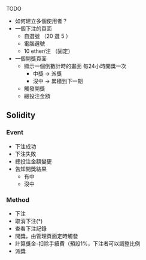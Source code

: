 TODO

* 如何建立多個使用者？
* 一個下注的頁面
  - 自選號 （20 選 5 ）
  - 電腦選號
  - 10 ether/注 （固定）
* 一個開獎頁面
  - 顯示一個倒數計時的畫面 每24小時開獎一次
    - 中獎 -> 派獎
    - 沒中 -> 累積到下一期
  - 觸發開獎
  - 總投注金額

## Solidity
### Event
  - 下注成功
  - 下注失敗
  - 總投注金額變更
  - 告知開獎結果
    - 有中
    - 沒中

### Method
  - 下注
  - 取消下注(*)
  - 查看下注記錄
  - 開獎，由管理頁面定時觸發
  - 計算獎金-扣除手續費（預設1%，下注者可以調整比例
  - 派獎